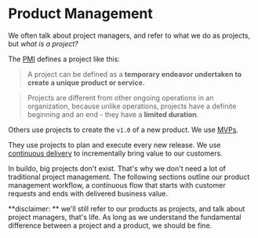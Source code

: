# Product Management

We often talk about project managers, and refer to what we do as projects, but *what is a project?*

The [PMI](http://www.pmi.org/) defines a project like this:
> A project can be defined as a **temporary endeavor undertaken to create a unique product or service.**

> Projects are different from other ongoing operations in an organization, because unlike operations, projects have a definite beginning and an end - they have a **limited duration**.

Others use projects to create the `v1.0` of a new product. We use [MVPs](https://en.wikipedia.org/wiki/Minimum_viable_product).

They use projects to plan and execute every new release. We use [continuous delivery](http://martinfowler.com/bliki/ContinuousDelivery.html) to incrementally bring value to our customers.

In buildo, big projects don't exist. That's why we don't need a lot of traditional project management. The following sections outline our product management workflow, a continuous flow that starts with customer requests and ends with delivered business value.

**disclaimer: ** we'll still refer to our products as projects, and talk about project managers, that's life. As long as we understand the fundamental difference between a project and a product, we should be fine. 